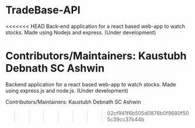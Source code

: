 # TradeBase-API

<<<<<<< HEAD
Back-end application for a react based web-app to watch stocks.
Made using Nodejs and express.
(Under development)

Contributors/Maintainers:
Kaustubh Debnath
SC Ashwin
=======
Backend application for a react based web-app to watch stocks. Made using express.js and node.js. (Under development)

Contributors/Maintainers: Kaustubh Debnath SC Ashwin
>>>>>>> 02cf941f6b505d0876b0f9680f505c39cc37b44b
